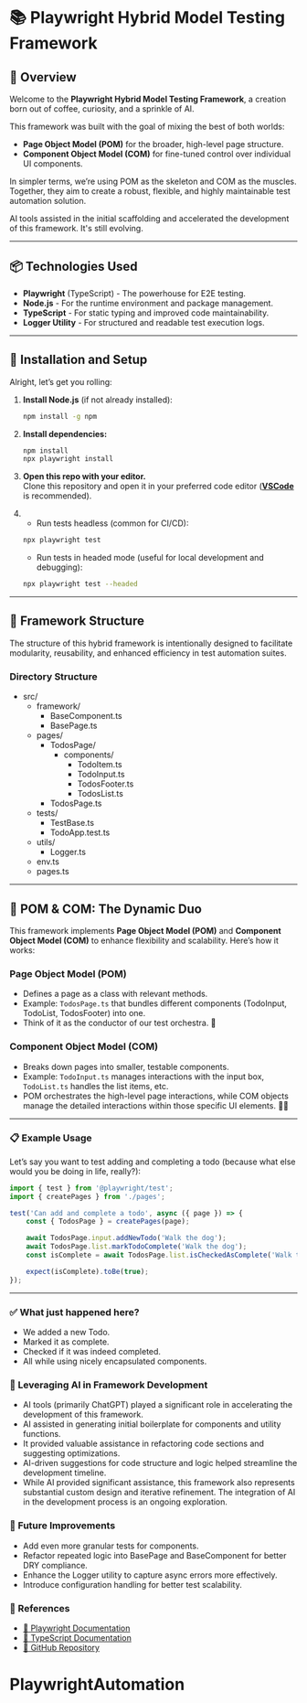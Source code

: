 # 📚 Playwright Hybrid Model Testing Framework

## 🚀 Overview
Welcome to the **Playwright Hybrid Model Testing Framework**, a creation born out of coffee, curiosity, and a sprinkle of AI. 

This framework was built with the goal of mixing the best of both worlds:  
- **Page Object Model (POM)** for the broader, high-level page structure.  
- **Component Object Model (COM)** for fine-tuned control over individual UI components.  

In simpler terms, we’re using POM as the skeleton and COM as the muscles. Together, they aim to create a robust, flexible, and highly maintainable test automation solution. 

AI tools assisted in the initial scaffolding and accelerated the development of this framework. It's still evolving.  

---

## 📦 Technologies Used
- **Playwright** (TypeScript) - The powerhouse for E2E testing.
- **Node.js** - For the runtime environment and package management.  
- **TypeScript** - For static typing and improved code maintainability.  
- **Logger Utility** - For structured and readable test execution logs.  

---

## 💾 Installation and Setup
Alright, let’s get you rolling:  

1. **Install Node.js** (if not already installed):  
    ```bash
    npm install -g npm
    ```

2. **Install dependencies:**  
    ```bash
    npm install
    npx playwright install
    ```

3. **Open this repo with your editor.**  
    Clone this repository and open it in your preferred code editor (**[VSCode](https://code.visualstudio.com/)** is recommended). 

4. * Run tests headless (common for CI/CD):
    ```bash
    npx playwright test
    ```
   * Run tests in headed mode (useful for local development and debugging):
    ```bash
    npx playwright test --headed
    ```
---

## 📂 Framework Structure
The structure of this hybrid framework is intentionally designed to facilitate modularity, reusability, and enhanced efficiency in test automation suites.

### **Directory Structure**
- src/
  - framework/
    - BaseComponent.ts
    - BasePage.ts
  - pages/
    - TodosPage/
      - components/
        - TodoItem.ts
        - TodoInput.ts
        - TodosFooter.ts
        - TodosList.ts
    - TodosPage.ts
  - tests/
    - TestBase.ts
    - TodoApp.test.ts
  - utils/
    - Logger.ts
  - env.ts
  - pages.ts

---

## 🧩 POM & COM: The Dynamic Duo
This framework implements **Page Object Model (POM)** and **Component Object Model (COM)** to enhance flexibility and scalability. Here’s how it works:  

### **Page Object Model (POM)**
- Defines a page as a class with relevant methods.  
- Example: `TodosPage.ts` that bundles different components (TodoInput, TodoList, TodosFooter) into one.  
- Think of it as the conductor of our test orchestra. 🎻  

### **Component Object Model (COM)**
- Breaks down pages into smaller, testable components.  
- Example: `TodoInput.ts` manages interactions with the input box, `TodoList.ts` handles the list items, etc.  
- POM orchestrates the high-level page interactions, while COM objects manage the detailed interactions within those specific UI elements. 🦸‍♀️

---

### 📋 Example Usage  
Let’s say you want to test adding and completing a todo (because what else would you be doing in life, really?):  

```typescript
import { test } from '@playwright/test';
import { createPages } from './pages';

test('Can add and complete a todo', async ({ page }) => {
    const { TodosPage } = createPages(page);

    await TodosPage.input.addNewTodo('Walk the dog');
    await TodosPage.list.markTodoComplete('Walk the dog');
    const isComplete = await TodosPage.list.isCheckedAsComplete('Walk the dog');

    expect(isComplete).toBe(true);
});

   ```
---

### **✅ What just happened here?**
- We added a new Todo.
- Marked it as complete.
- Checked if it was indeed completed.
- All while using nicely encapsulated components. 

### **🤖 Leveraging AI in Framework Development**
- AI tools (primarily ChatGPT) played a significant role in accelerating the development of this framework.
- AI assisted in generating initial boilerplate for components and utility functions.
- It provided valuable assistance in refactoring code sections and suggesting optimizations.
- AI-driven suggestions for code structure and logic helped streamline the development timeline.
- While AI provided significant assistance, this framework also represents substantial custom design and iterative refinement. The integration of AI in the development process is an ongoing exploration.

### **🔮 Future Improvements**
- Add even more granular tests for components.
- Refactor repeated logic into BasePage and BaseComponent for better DRY compliance.
- Enhance the Logger utility to capture async errors more effectively.
- Introduce configuration handling for better test scalability.

### **📌 References**  
- [📖 Playwright Documentation](https://playwright.dev/)  
- [📖 TypeScript Documentation](https://www.typescriptlang.org/docs/)  
- [📖 GitHub Repository](https://github.com/naghattas/Playwright-Hybrid-Model)  

# PlaywrightAutomation
